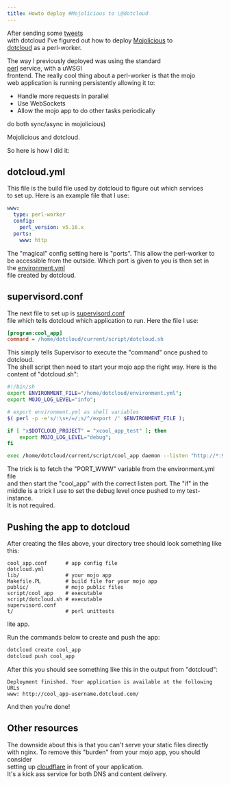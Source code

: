 ```yaml
---
title: Howto deploy #Mojolicious to \@dotcloud
---
```


After sending some
[tweets](https://twitter.com/jhthorsen/status/246716307741999106)\
with dotcloud I've figured out how to deploy
[Mojolicious](http://mojolicious.org) to\
[dotcloud](http://dotcloud.com) as a perl-worker.

The way I previously deployed was using the standard\
[perl](http://docs.dotcloud.com/0.4/services/perl/) service, with a
uWSGI\
frontend. The really cool thing about a perl-worker is that the mojo\
web application is running persistently allowing it to:

-   Handle more requests in parallel
-   Use WebSockets
-   Allow the mojo app to do other tasks periodically

do both sync/async in mojolicious)

Mojolicious and dotcloud.

So here is how I did it:

## dotcloud.yml

This file is the build file used by dotcloud to figure out which
services\
to set up. Here is an example file that I use:

```yaml
www:
  type: perl-worker
  config:
    perl_version: v5.16.x
  ports:
    www: http
```

The "magical" config setting here is "ports". This allow the perl-worker
to\
be accessible from the outside. Which port is given to you is then set
in\
the [environment.yml](http://docs.dotcloud.com/0.4/guides/environment/)\
file created by dotcloud.

## supervisord.conf

The next file to set up is
[supervisord.conf](http://docs.dotcloud.com/0.4/guides/daemons/#guides-define-daemons)\
file which tells dotcloud which application to run. Here the file I use:

```ini
[program:cool_app]
command = /home/dotcloud/current/script/dotcloud.sh
```

This simply tells Supervisor to execute the "command" once pushed to
dotcloud.\
The shell script then need to start your mojo app the right way. Here is
the\
content of "dotcloud.sh":

```bash
#!/bin/sh
export ENVIRONMENT_FILE="/home/dotcloud/environment.yml";
export MOJO_LOG_LEVEL="info";

# export environment.yml as shell variables
$( perl -p -e's/:\s+/=/;s/^/export /' $ENVIRONMENT_FILE );

if [ "x$DOTCLOUD_PROJECT" = "xcool_app_test" ]; then
    export MOJO_LOG_LEVEL="debug";
fi

exec /home/dotcloud/current/script/cool_app daemon --listen "http://*:$PORT_WWW";
```

The trick is to fetch the "PORT_WWW" variable from the environment.yml
file\
and then start the "cool_app" with the correct listen port. The "if" in
the\
middle is a trick I use to set the debug level once pushed to my
test-instance.\
It is not required.

## Pushing the app to dotcloud

After creating the files above, your directory tree should look
something like\
this:

    cool_app.conf      # app config file
    dotcloud.yml
    lib/               # your mojo app
    Makefile.PL        # build file for your mojo app
    public/            # mojo public files
    script/cool_app    # executable
    script/dotcloud.sh # executable
    supervisord.conf
    t/                 # perl unittests

lite app.

Run the commands below to create and push the app:

```bash
dotcloud create cool_app
dotcloud push cool_app
```

After this you should see something like this in the output from
"dotcloud":

    Deployment finished. Your application is available at the following URLs
    www: http://cool_app-username.dotcloud.com/

And then you're done!

## Other resources

The downside about this is that you can't serve your static files
directly\
with nginx. To remove this "burden" from your mojo app, you should
consider\
setting up [cloudflare](http://cloudflare.com) in front of your
application.\
It's a kick ass service for both DNS and content delivery.
